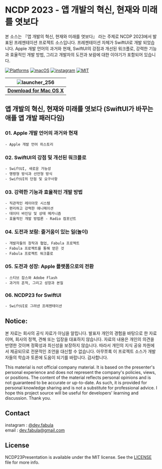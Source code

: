 # **NCDP 2023 - 앱 개발의 혁신, 현재와 미래를 엿보다**
본 소스는 『앱 개발의 혁신, 현재와 미래를 엿보다』 라는 주제로 NCDP 2023에서 발표된 프레젠테이션 프로젝트 소스입니다. 프레젠테이션 자체가 SwiftUI로 개발 되었습니다. Apple 개발 언어의 과거와 현재, SwiftUI의 강점과 개선된 워크플로, 강력한 기능과 효율적인 개발 방법, 그리고 개발자의 도전과 보람에 대한 이야기가 포함되어 있습니다.

[![Platforms](https://img.shields.io/badge/Platforms-macOS-blue?style=flat-square)](https://developer.apple.com/macOS)
[![macOS](https://img.shields.io/badge/macOS-12.0-blue.svg)](https://developer.apple.com/macOS)
[![instagram](https://img.shields.io/badge/instagram-@dev.fabula-orange.svg?style=flat-square)](https://www.instagram.com/dev.fabula)
[![MIT](https://img.shields.io/badge/licenses-MIT-red.svg)](https://opensource.org/licenses/MIT)  


| ![launcher_256](https://github.com/jasudev/NCDP2023/assets/1617304/535fdf69-4e26-4cd4-aae6-33c27c8a5dc5) |
| :------------: |
| [**Download for Mac OS X**](https://github.com/jasudev/NCDP2023/raw/main/NCDP23.zip) |


## **앱 개발의 혁신, 현재와 미래를 엿보다 (SwiftUI가 바꾸는 애플 앱 개발 패러다임)**

### 01. Apple 개발 언어의 과거와 현재
	- Apple 개발 언어 히스토리

### 02. SwiftUI의 강점 및 개선된 워크플로
	- SwiftUI, 새로운 가능성
	- 명령형 방식과 선언형 방식
	- SwiftUI의 단점 및 요구사항

### 03. 강력한 기능과 효율적인 개발 방법
	- 직관적인 레이아웃 시스템
	- 편리하고 강력한 애니메이션
	- 데이터 바인딩 및 상태 메카니즘
	- 효율적인 개발 방법론 - Radio 컴포넌트

### 04. 도전과 보람: 즐거움이 있는 일(놀이)
	- 개발자들의 창작과 협업, Fabula 프로젝트
	- Fabula 프로젝트를 통해 얻은 것
	- Fabula 프로젝트 워크플로

### 05. 도전과 성장: Apple 플랫폼으로의 전환
	- 스티브 잡스와 Adobe Flash
	- 과거의 흔적, 그리고 성장과 본질

### 06. NCDP23 for SwiftUI
	- SwiftUI로 그려낸 프레젠테이션


## Notice:
본 자료는 회사의 공식 자료가 아님을 알립니다. 발표자 개인의 경험을 바탕으로 한 자료이며, 회사의 정책, 견해 또는 입장을 대표하지 않습니다. 자료의 내용은 개인의 의견을 반영한 것이며 정확성과 최신성을 보장하지 않습니다. 따라서 개인의 지식 공유 차원에서 제공되므로 전문적인 조언을 대신할 수 없습니다. 아무쪼록 이 프로젝트 소스가 개발자들의 학습과 토론에 도움이 되기를 바랍니다. 감사합니다.

This material is not official company material. It is based on the presenter's personal experience and does not represent the company's policies, views, or positions. The content of the material reflects personal opinions and is not guaranteed to be accurate or up-to-date. As such, it is provided for personal knowledge sharing and is not a substitute for professional advice. I hope this project source will be useful for developers' learning and discussion. Thank you.

## Contact
instagram : [@dev.fabula](https://www.instagram.com/dev.fabula)  
email : [dev.fabula@gmail.com](mailto:dev.fabula@gmail.com)

## License
NCDP23Presentation is available under the MIT license. See the [LICENSE](LICENSE) file for more info.
